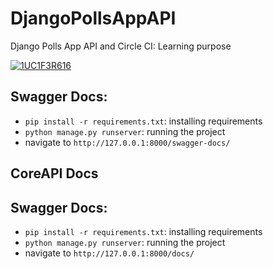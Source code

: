 # DjangoPollsAppAPI
Django Polls App API and Circle CI: Learning purpose

[![1UC1F3R616](https://circleci.com/gh/1UC1F3R616/DjangoPollsAppAPI.svg?style=shield&circle-token=fa788892b1f38919f2eb59691b0f2499ec1dabad)](https://app.circleci.com/pipelines/github/1UC1F3R616/DjangoPollsAppAPI)

## Swagger Docs:
- `pip install -r requirements.txt`: installing requirements
- `python manage.py runserver`: running the project
- navigate to `http://127.0.0.1:8000/swagger-docs/`

## CoreAPI Docs
## Swagger Docs:
- `pip install -r requirements.txt`: installing requirements
- `python manage.py runserver`: running the project
- navigate to `http://127.0.0.1:8000/docs/`
